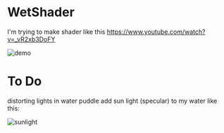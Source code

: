 # WetShader
I'm trying to make shader like this
https://www.youtube.com/watch?v=_vR2xb3DoFY

![demo](https://user-images.githubusercontent.com/16706911/35179587-7715af5c-fdb2-11e7-9fcd-ed0682dc0d74.JPG)


# To Do
distorting lights in water puddle
add sun light (specular) to my water like this:

![sunlight](https://mail.google.com/mail/u/0/?ui=2&ik=43fd260943&view=fimg&th=1610f90cb4c59adc&attid=0.2&disp=emb&realattid=ii_1610f8eb8f3fd24c&attbid=ANGjdJ-f033oyoNFAw4ICPCfq170RSwp4O7LfX1GUvB3H3irW-TkLWFh9uJsfa56XCyejy6Lz1Cj9g1Hr-II35HV16WROAPO0OWgiMSK3YVgaSVu-v_oaP4waIntGKI&sz=w884-h498&ats=1516420139983&rm=1610f90cb4c59adc&zw&atsh=1)

